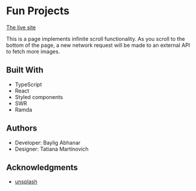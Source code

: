 # Fun Projects

[The live site](https://bailig.github.io/fun-projects/#/infinite-scroll)

This is a page implements infinite scroll functionality. As you scroll to the bottom of the page, a new network request will be made to an external API to fetch more images.

## Built With

- TypeScript
- React
- Styled components
- SWR
- Ramda

## Authors

- Developer: Baylig Abhanar
- Designer: Tatiana Martinovich

## Acknowledgments

- [unsplash](https://unsplash.com/developers)
